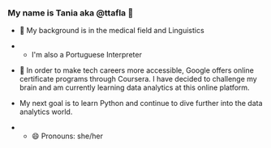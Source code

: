 ### My name is Tania aka @ttafla 👋

- 🔭 My background is in the medical field and Linguistics
- - I'm also a Portuguese Interpreter
- 🌱 In order to make tech careers more accessible, Google offers online certificate programs through Coursera. I have decided to challenge my brain and am currently learning data analytics at this online platform.
- My next goal is to learn Python and continue to dive further into the data analytics world.

- - 😄 Pronouns: she/her

<!--
**ttafla/ttafla** is a ✨ _special_ ✨ repository because its `README.md` (this file) appears on your GitHub profile.

Here are some ideas to get you started:

- 🔭 My background is in the medical field and Linguistics
- 🌱 I’m currently learning data analytics at Coursera a global online platform.
- 🤔 I’m looking for help with ...
- 💬 Ask me about ...
- 📫 How to reach me: ...
- 😄 Pronouns: she/her
- ⚡ Fun fact: ...
-->
